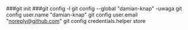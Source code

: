 ###git init 
###git config -l
git config --global "damian-knap" -uwaga
git config user.name "damian-knap"
git config user.email "noreply@github.com"
git config credentials.helper store
